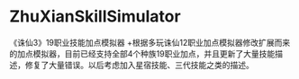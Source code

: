 # ZhuXianSkillSimulator
《诛仙3》19职业技能加点模拟器
+根据多玩诛仙12职业加点模拟器修改扩展而来的加点模拟器，目前已经支持全部4个种族19职业加点，并且更新了大量技能描述，修复了大量错误。以后考虑加入星宿技能、三代技能之类的描述。
